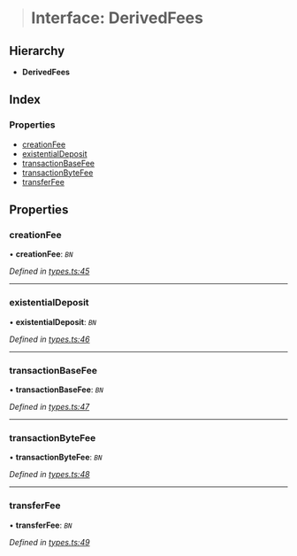 > # Interface: DerivedFees

## Hierarchy

* **DerivedFees**

## Index

### Properties

* [creationFee](_types_.derivedfees.md#creationfee)
* [existentialDeposit](_types_.derivedfees.md#existentialdeposit)
* [transactionBaseFee](_types_.derivedfees.md#transactionbasefee)
* [transactionByteFee](_types_.derivedfees.md#transactionbytefee)
* [transferFee](_types_.derivedfees.md#transferfee)

## Properties

###  creationFee

• **creationFee**: *`BN`*

*Defined in [types.ts:45](https://github.com/polkadot-js/api/blob/f9a3f3e/packages/api-derive/src/types.ts#L45)*

___

###  existentialDeposit

• **existentialDeposit**: *`BN`*

*Defined in [types.ts:46](https://github.com/polkadot-js/api/blob/f9a3f3e/packages/api-derive/src/types.ts#L46)*

___

###  transactionBaseFee

• **transactionBaseFee**: *`BN`*

*Defined in [types.ts:47](https://github.com/polkadot-js/api/blob/f9a3f3e/packages/api-derive/src/types.ts#L47)*

___

###  transactionByteFee

• **transactionByteFee**: *`BN`*

*Defined in [types.ts:48](https://github.com/polkadot-js/api/blob/f9a3f3e/packages/api-derive/src/types.ts#L48)*

___

###  transferFee

• **transferFee**: *`BN`*

*Defined in [types.ts:49](https://github.com/polkadot-js/api/blob/f9a3f3e/packages/api-derive/src/types.ts#L49)*